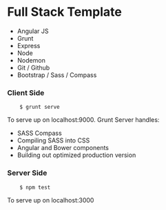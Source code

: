 # Full Stack Template

- Angular JS 
- Grunt
- Express
- Node
- Nodemon
- Git / Github 
- Bootstrap / Sass / Compass

### Client Side

		$ grunt serve

To serve up on localhost:9000.
Grunt Server handles:
- SASS Compass
- Compiling SASS into CSS
- Angular and Bower components
- Building out optimized production version

### Server Side

		$ npm test

To serve up on localhost:3000